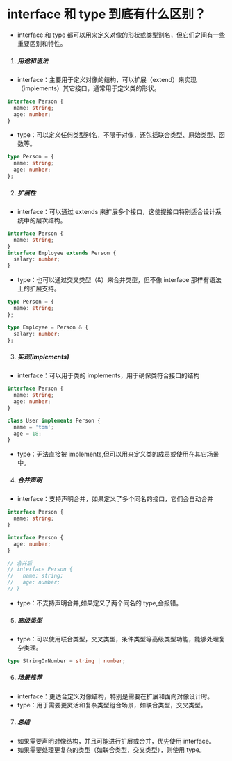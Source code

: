 # interface 和 type 到底有什么区别？

- interface 和 type 都可以用来定义对像的形状或类型别名，但它们之间有一些重要区别和特性。

1. ##### 用途和语法

- interface：主要用于定义对像的结构，可以扩展（extend）来实现（implements）其它接口，通常用于定义类的形状。

```typescript
interface Person {
  name: string;
  age: number;
}
```

- type：可以定义任何类型别名，不限于对像，还包括联合类型、原始类型、函数等。

```typescript
type Person = {
  name: string;
  age: number;
};
```

2. ##### 扩展性

- interface：可以通过 extends 来扩展多个接口，这使提接口特别适合设计系统中的层次结构。

```typescript
interface Person {
  name: string;
}
interface Employee extends Person {
  salary: number;
}
```

- type：也可以通过交叉类型（&）来合并类型，但不像 interface 那样有语法上的扩展支持。

```typescript
type Person = {
  name: string;
};

type Employee = Person & {
  salary: number;
};
```

3. ##### 实现(implements)

- interface：可以用于类的 implements，用于确保类符合接口的结构

```typescript
interface Person {
  name: string;
  age: number;
}

class User implements Person {
  name = 'tom';
  age = 18;
}
```

- type：无法直接被 implements,但可以用来定义类的成员或使用在其它场景中。

4. ##### 合并声明

- interface：支持声明合并，如果定义了多个同名的接口，它们会自动合并

```typescript
interface Person {
  name: string;
}

interface Person {
  age: number;
}

// 合并后
// interface Person {
//   name: string;
//   age: number;
// }
```

- type：不支持声明合并,如果定义了两个同名的 type,会报错。

5. ##### 高级类型

- type：可以使用联合类型，交叉类型，条件类型等高级类型功能，能够处理复杂类理。

```typescript
type StringOrNumber = string | number;
```

6. ##### 场景推荐

- interface：更适合定义对像结构，特别是需要在扩展和面向对像设计时。
- type：用于需要更灵活和复杂类型组合场景，如联合类型，交叉类型。

7. ##### 总结

- 如果需要声明对像结构，并且可能进行扩展或合并，优先使用 interface。
- 如果需要处理更复杂的类型（如联合类型，交叉类型），则使用 type。